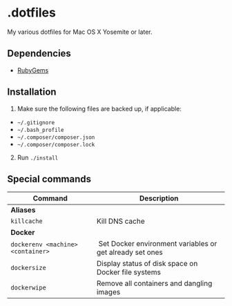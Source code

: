 # .dotfiles

My various dotfiles for Mac OS X Yosemite or later.

## Dependencies

- [RubyGems](https://rubygems.org/pages/download)

## Installation

1. Make sure the following files are backed up, if applicable:
  - `~/.gitignore`
  - `~/.bash_profile`
  - `~/.composer/composer.json`
  - `~/.composer/composer.lock`
2. Run `./install`

## Special commands

| Command | Description |
|---------|-----|
| __Aliases__ | |
| `killcache` | Kill DNS cache | 
| __Docker__ | |
| `dockerenv <machine> <container>` | Set Docker environment variables or get already set ones |
| `dockersize` | Display status of disk space on Docker file systems |
| `dockerwipe` | Remove all containers and dangling images |
